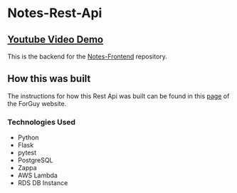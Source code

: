 # Notes-Rest-Api
## [Youtube Video Demo](https://youtu.be/6Qz0yUrn_J0?si=Y0Nrb0AppNFoPoBx)

This is the backend for the [Notes-Frontend](https://github.com/MichaelT-W23/Notes-Frontend) repository. 


## How this was built

The instructions for how this Rest Api was built can be found in this [page](https://michaelt-w23.github.io/ForGuy/CompSci/SetupProjects/flask-PostgreSQL) of the ForGuy website.


### Technologies Used
- Python
- Flask
- pytest
- PostgreSQL
- Zappa 
- AWS Lambda
- RDS DB Instance
